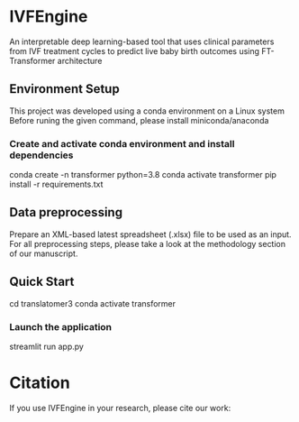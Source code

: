 # IVFEngine
An interpretable deep learning-based tool that uses clinical parameters from IVF treatment cycles to predict
live baby birth outcomes using FT-Transformer architecture

## Environment Setup
This project was developed using a conda environment on a Linux system
Before runing the given command, please install miniconda/anaconda

### Create and activate conda environment and install dependencies
conda create -n transformer python=3.8
conda activate transformer
pip install -r requirements.txt

## Data preprocessing
Prepare an XML-based latest spreadsheet (.xlsx) file to be used as an input. For all preprocessing steps,
please take a look at the methodology section of our manuscript.

## Quick Start
cd translatomer3 
conda activate transformer

### Launch the application
streamlit run app.py

# Citation
If you use IVFEngine in your research, please cite our work:
